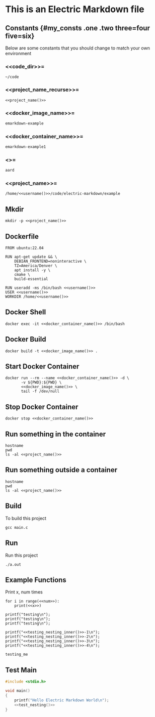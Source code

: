 # This is an Electric Markdown file

## Constants {#my_consts .one .two three=four five=six}

Below are some constants that you should change to match your own
environment

### <<code\_dir>>=
```{#code_dir}
~/code
```

### <<project\_name_recurse>>=
```{#project_name_recurse}
<<project_name()>>
```

### <<docker\_image_name>>=
```{.bash #docker_image_name}
emarkdown-example
```

### <<docker\_container_name>>=
```{.bash #docker_container_name}
emarkdown-example1
```

### <<username>>=
```{.bash #username}
aard
```

### <<project\_name>>=
```{#project_name}
/home/<<username()>>/code/electric-markdown/example
```

## Mkdir
```{#mkdir .bash .runnable}
mkdir -p <<project_name()>>
```

## Dockerfile

```{#dockerfile .Dockerfile tangle=<<project_name()>>/Dockerfile}
FROM ubuntu:22.04

RUN apt-get update && \
    DEBIAN_FRONTEND=noninteractive \
    TZ=America/Denver \
    apt install -y \
    cmake \
    build-essential

RUN useradd -ms /bin/bash <<username()>>
USER <<username()>>
WORKDIR /home/<<username()>>
```

## Docker Shell

```{#shell .bash .runnable}
docker exec -it <<docker_container_name()>> /bin/bash
```

## Docker Build

```{#build_container .bash .runnable dir=<<project_name()>>}
docker build -t <<docker_image_name()>> .
```

## Start Docker Container

```{#start_container .bash .runnable dir="."}
docker run --rm --name <<docker_container_name()>> -d \
       -v ${PWD}:${PWD} \
       <<docker_image_name()>> \
       tail -f /dev/null
```

## Stop Docker Container

```{#stop_container .bash .runnable}
docker stop <<docker_container_name()>>
```

## Run something in the container

```{#in_container .bash .runnable docker=<<docker_container_name()>> dir=<<project_name()>>}
hostname
pwd
ls -al <<project_name()>>
```

## Run something outside a container

```{#out_container .bash .runnable dir=<<project_name()>>}
hostname
pwd
ls -al <<project_name()>>
```

## Build

To build this project

```{#build_project .bash .runnable docker=<<docker_container_name()>> dir=<<project_name()>>}
gcc main.c
```

## Run

Run this project

```{#run_project .bash .runnable docker=<<docker_container_name()>> dir=<<project_name()>>}
./a.out
```


## Example Functions

Print x, num times
```{#print_x_num_times .python results=stdout}
for i in range(<<num>>):
    print(<<x>>)
```

```{#test_indent .C}
printf("testing\n");
printf("testing\n");
printf("testing\n");
```

```{#test_nesting .C}
printf("<<testing_nesting_inner()>>-1\n");
printf("<<testing_nesting_inner()>>-2\n");
printf("<<testing_nesting_inner()>>-3\n");
printf("<<testing_nesting_inner()>>-4\n");
```

```{#testing_nesting_inner .C}
testing_me
```

## Test Main

```{.C tangle=<<project_name()>>/main.c}
#include <stdio.h>

void main()
{
    printf("Hello Electric Markdown World\n");
    <<test_nesting()>>
}
```
